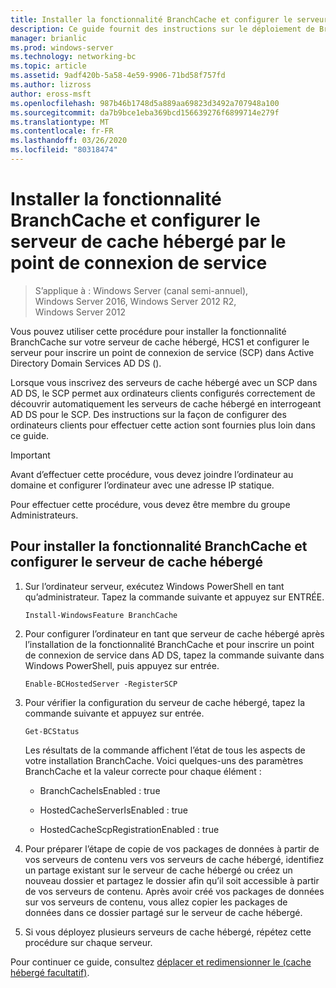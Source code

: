```yaml
---
title: Installer la fonctionnalité BranchCache et configurer le serveur de cache hébergé par le point de connexion de service
description: Ce guide fournit des instructions sur le déploiement de BranchCache en mode de cache hébergé sur les ordinateurs exécutant Windows Server 2016 et Windows 10
manager: brianlic
ms.prod: windows-server
ms.technology: networking-bc
ms.topic: article
ms.assetid: 9adf420b-5a58-4e59-9906-71bd58f757fd
ms.author: lizross
author: eross-msft
ms.openlocfilehash: 987b46b1748d5a889aa69823d3492a707948a100
ms.sourcegitcommit: da7b9bce1eba369bcd156639276f6899714e279f
ms.translationtype: MT
ms.contentlocale: fr-FR
ms.lasthandoff: 03/26/2020
ms.locfileid: "80318474"
---
```

# <a name="install-the-branchcache-feature-and-configure-the-hosted-cache-server-by-service-connection-point"></a>Installer la fonctionnalité BranchCache et configurer le serveur de cache hébergé par le point de connexion de service

>S’applique à : Windows Server (canal semi-annuel), Windows Server 2016, Windows Server 2012 R2, Windows Server 2012

Vous pouvez utiliser cette procédure pour installer la fonctionnalité BranchCache sur votre serveur de cache hébergé, HCS1 et configurer le serveur pour inscrire un point de connexion de service \(SCP\) dans Active Directory Domain Services AD DS \(\).

Lorsque vous inscrivez des serveurs de cache hébergé avec un SCP dans AD DS, le SCP permet aux ordinateurs clients configurés correctement de découvrir automatiquement les serveurs de cache hébergé en interrogeant AD DS pour le SCP. Des instructions sur la façon de configurer des ordinateurs clients pour effectuer cette action sont fournies plus loin dans ce guide.

>[!IMPORTANT]
>Avant d’effectuer cette procédure, vous devez joindre l’ordinateur au domaine et configurer l’ordinateur avec une adresse IP statique.

Pour effectuer cette procédure, vous devez être membre du groupe Administrateurs.

## <a name="to-install-the-branchcache-feature-and-configure-the-hosted-cache-server"></a>Pour installer la fonctionnalité BranchCache et configurer le serveur de cache hébergé  

1. Sur l’ordinateur serveur, exécutez Windows PowerShell en tant qu’administrateur. Tapez la commande suivante et appuyez sur ENTRÉE.

    ``` 
    Install-WindowsFeature BranchCache
    ```

2.  Pour configurer l’ordinateur en tant que serveur de cache hébergé après l’installation de la fonctionnalité BranchCache et pour inscrire un point de connexion de service dans AD DS, tapez la commande suivante dans Windows PowerShell, puis appuyez sur entrée.

    ```  
    Enable-BCHostedServer -RegisterSCP
    ```  

3. Pour vérifier la configuration du serveur de cache hébergé, tapez la commande suivante et appuyez sur entrée.

    ```  
    Get-BCStatus  
    ```  
  
    Les résultats de la commande affichent l’état de tous les aspects de votre installation BranchCache. Voici quelques-uns des paramètres BranchCache et la valeur correcte pour chaque élément :  
  
    -   BranchCacheIsEnabled : true

    -   HostedCacheServerIsEnabled : true

    -   HostedCacheScpRegistrationEnabled : true

4. Pour préparer l’étape de copie de vos packages de données à partir de vos serveurs de contenu vers vos serveurs de cache hébergé, identifiez un partage existant sur le serveur de cache hébergé ou créez un nouveau dossier et partagez le dossier afin qu’il soit accessible à partir de vos serveurs de contenu. Après avoir créé vos packages de données sur vos serveurs de contenu, vous allez copier les packages de données dans ce dossier partagé sur le serveur de cache hébergé.
  
5. Si vous déployez plusieurs serveurs de cache hébergé, répétez cette procédure sur chaque serveur.

Pour continuer ce guide, consultez [déplacer et redimensionner le &#40;cache hébergé facultatif&#41;](6-Bc-Move-Resize-Cache.md).
